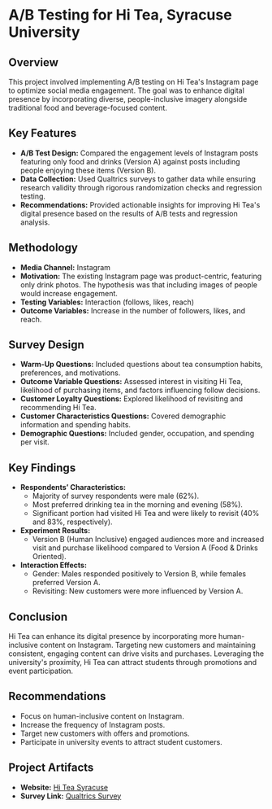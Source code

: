 # A/B Testing for Hi Tea, Syracuse University

## Overview
This project involved implementing A/B testing on Hi Tea's Instagram page to optimize social media engagement. The goal was to enhance digital presence by incorporating diverse, people-inclusive imagery alongside traditional food and beverage-focused content.

## Key Features
* **A/B Test Design:** Compared the engagement levels of Instagram posts featuring only food and drinks (Version A) against posts including people enjoying these items (Version B).
* **Data Collection:** Used Qualtrics surveys to gather data while ensuring research validity through rigorous randomization checks and regression testing.
* **Recommendations:** Provided actionable insights for improving Hi Tea's digital presence based on the results of A/B tests and regression analysis.

## Methodology
* **Media Channel:** Instagram
* **Motivation:** The existing Instagram page was product-centric, featuring only drink photos. The hypothesis was that including images of people would increase engagement.
* **Testing Variables:** Interaction (follows, likes, reach)
* **Outcome Variables:** Increase in the number of followers, likes, and reach.

## Survey Design
* **Warm-Up Questions:** Included questions about tea consumption habits, preferences, and motivations.
* **Outcome Variable Questions:** Assessed interest in visiting Hi Tea, likelihood of purchasing items, and factors influencing follow decisions.
* **Customer Loyalty Questions:** Explored likelihood of revisiting and recommending Hi Tea.
* **Customer Characteristics Questions:** Covered demographic information and spending habits.
* **Demographic Questions:** Included gender, occupation, and spending per visit.

## Key Findings
* **Respondents’ Characteristics:**
    * Majority of survey respondents were male (62%).
    * Most preferred drinking tea in the morning and evening (58%).
    * Significant portion had visited Hi Tea and were likely to revisit (40% and 83%, respectively).
* **Experiment Results:**
    * Version B (Human Inclusive) engaged audiences more and increased visit and purchase likelihood compared to Version A (Food & Drinks Oriented).
* **Interaction Effects:**
    * Gender: Males responded positively to Version B, while females preferred Version A.
    * Revisiting: New customers were more influenced by Version A.

## Conclusion
Hi Tea can enhance its digital presence by incorporating more human-inclusive content on Instagram. Targeting new customers and maintaining consistent, engaging content can drive visits and purchases. Leveraging the university's proximity, Hi Tea can attract students through promotions and event participation.

## Recommendations
* Focus on human-inclusive content on Instagram.
* Increase the frequency of Instagram posts.
* Target new customers with offers and promotions.
* Participate in university events to attract student customers.

## Project Artifacts
* **Website:** [Hi Tea Syracuse](https://www.hiteasyracuse.com)
* **Survey Link:** [Qualtrics Survey](https://syracuseuniversity.yul1.qualtrics.com/jfe/preview/previewId/18600b7b-5216-4258-9359-5a6f97ef90a8/SV_cFPxGfuNTbcn4KW?Q_CHL=preview&Q_SurveyVersionID=current)

